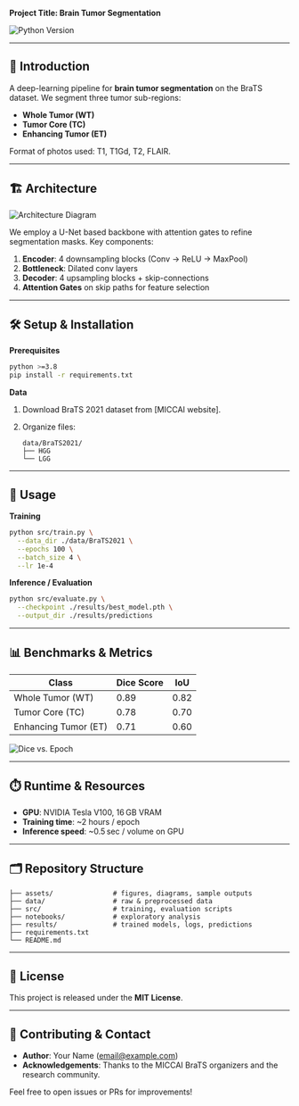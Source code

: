 **Project Title: Brain Tumor Segmentation**

![Python Version](https://img.shields.io/badge/python-3.8%2B-blue) 

---

## 📖 Introduction

A deep-learning pipeline for **brain tumor segmentation** on the BraTS dataset. We segment three tumor sub-regions:

* **Whole Tumor (WT)**
* **Tumor Core (TC)**
* **Enhancing Tumor (ET)**

Format of photos used: T1, T1Gd, T2, FLAIR.

---

## 🏗️ Architecture

![Architecture Diagram](assets/architecture.png)

We employ a U-Net based backbone with attention gates to refine segmentation masks. Key components:

1. **Encoder**: 4 downsampling blocks (Conv → ReLU → MaxPool)
2. **Bottleneck**: Dilated conv layers
3. **Decoder**: 4 upsampling blocks + skip-connections
4. **Attention Gates** on skip paths for feature selection

---

## 🛠️ Setup & Installation

**Prerequisites**

```bash
python >=3.8
pip install -r requirements.txt
```

**Data**

1. Download BraTS 2021 dataset from \[MICCAI website].
2. Organize files:

   ```
   data/BraTS2021/
   ├── HGG
   └── LGG
   ```

---

## 🚀 Usage

**Training**

```bash
python src/train.py \
  --data_dir ./data/BraTS2021 \
  --epochs 100 \
  --batch_size 4 \
  --lr 1e-4
```

**Inference / Evaluation**

```bash
python src/evaluate.py \
  --checkpoint ./results/best_model.pth \
  --output_dir ./results/predictions
```

---

## 📊 Benchmarks & Metrics

| Class                | Dice Score | IoU  |
| -------------------- | ---------- | ---- |
| Whole Tumor (WT)     | 0.89       | 0.82 |
| Tumor Core (TC)      | 0.78       | 0.70 |
| Enhancing Tumor (ET) | 0.71       | 0.60 |

![Dice vs. Epoch](assets/dice_epoch.png)

---

## ⏱️ Runtime & Resources

* **GPU**: NVIDIA Tesla V100, 16 GB VRAM
* **Training time**: \~2 hours / epoch
* **Inference speed**: \~0.5 sec / volume on GPU

---

## 🗂️ Repository Structure

```
├── assets/               # figures, diagrams, sample outputs
├── data/                 # raw & preprocessed data
├── src/                  # training, evaluation scripts
├── notebooks/            # exploratory analysis
├── results/              # trained models, logs, predictions
├── requirements.txt
└── README.md
```

---

## 📝 License

This project is released under the **MIT License**.

---

## 🤝 Contributing & Contact

* **Author**: Your Name ([email@example.com](mailto:email@example.com))
* **Acknowledgements**: Thanks to the MICCAI BraTS organizers and the research community.

Feel free to open issues or PRs for improvements!
